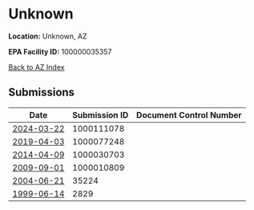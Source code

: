 # Unknown

**Location:** Unknown, AZ

**EPA Facility ID:** 100000035357

[Back to AZ Index](../../index.md)

## Submissions

| Date | Submission ID | Document Control Number |
|------|--------------|-------------------------|
| [2024-03-22](submissions/1000111078.md) | 1000111078 |  |
| [2019-04-03](submissions/1000077248.md) | 1000077248 |  |
| [2014-04-09](submissions/1000030703.md) | 1000030703 |  |
| [2009-09-01](submissions/1000010809.md) | 1000010809 |  |
| [2004-06-21](submissions/35224.md) | 35224 |  |
| [1999-06-14](submissions/2829.md) | 2829 |  |
